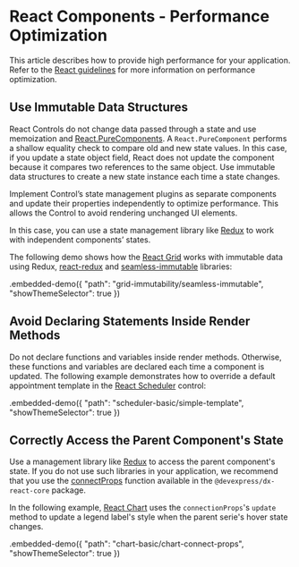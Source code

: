 # React Components - Performance Optimization

This article describes how to provide high performance for your application. Refer to the [React guidelines](https://reactjs.org/docs/optimizing-performance.html) for more information on performance optimization.

## Use Immutable Data Structures

React Controls do not change data passed through a state and use memoization and [React.PureComponents](https://reactjs.org/docs/react-api.html#reactpurecomponent). A `React.PureComponent` performs a shallow equality check to compare old and new state values. In this case, if you update a state object field, React does not update the component because it compares two references to the same object. Use immutable data structures to create a new state instance each time a state changes.

Implement Control’s state management plugins as separate components and update their properties independently to optimize performance. This allows the Control to avoid rendering unchanged UI elements.

In this case, you can use a state management library like [Redux](https://redux.js.org/) to work with independent components’ states.

The following demo shows how the [React Grid](https://devexpress.github.io/devextreme-reactive/react/grid) works with immutable data using Redux, [react-redux](https://github.com/reduxjs/react-redux) and [seamless-immutable](https://github.com/rtfeldman/seamless-immutable) libraries:

.embedded-demo({ "path": "grid-immutability/seamless-immutable", "showThemeSelector": true })

## Avoid Declaring Statements Inside Render Methods

Do not declare functions and variables inside render methods. Otherwise, these functions and variables are declared each time a component is updated. The following example demonstrates how to override a default appointment template in the [React Scheduler](https://devexpress.github.io/devextreme-reactive/react/scheduler) control:

.embedded-demo({ "path": "scheduler-basic/simple-template", "showThemeSelector": true })

## Correctly Access the Parent Component's State

Use a management library like [Redux](https://redux.js.org/) to access the parent component's state. If you do not use such libraries in your application, we recommend that you use the [connectProps](../../../dx-react-core/docs/reference/connect-props.md) function available in the `@devexpress/dx-react-core` package.

In the following example, [React Chart](https://devexpress.github.io/devextreme-reactive/react/chart) uses the `connectionProps`'s `update` method to update a legend label's style when the parent serie's hover state changes.

.embedded-demo({ "path": "chart-basic/chart-connect-props", "showThemeSelector": true })
